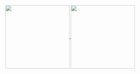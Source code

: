 <a href="https://github.com/anuraghazra/github-readme-stats">
  <img height=200 align="center" src="https://github-readme-stats-l3onardo.vercel.app/api?username=l3onardocz" />
</a>
<a href="https://github.com/anuraghazra/convoychat">
  <img height=200 align="center" src="https://github-readme-stats.vercel.app/api/top-langs?username=anuraghazra&layout=compact&langs_count=8&card_width=320" />
</a>
